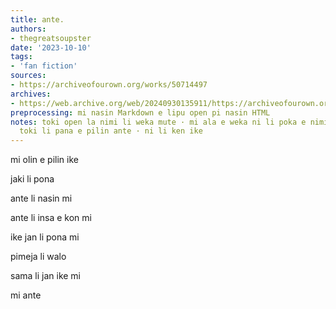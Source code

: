 ```yaml
---
title: ante.
authors:
- thegreatsoupster
date: '2023-10-10'
tags:
- 'fan fiction'
sources:
- https://archiveofourown.org/works/50714497
archives:
- https://web.archive.org/web/20240930135911/https://archiveofourown.org/works/50714497
preprocessing: mi nasin Markdown e lipu open pi nasin HTML
notes: toki open la nimi li weka mute · mi ala e weka ni li poka e nimi ale · ni la
  toki li pana e pilin ante · ni li ken ike
---
```


mi olin e pilin ike

jaki li pona

ante li nasin mi

ante li insa e kon mi

ike jan li pona mi

pimeja li walo

sama li jan ike mi

mi ante